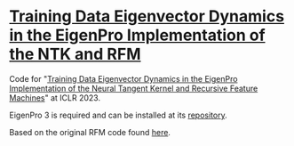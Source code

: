 # [Training Data Eigenvector Dynamics in the EigenPro Implementation of the NTK and RFM](https://openreview.net/forum?id=8WiNDyXgj6)
Code for "[Training Data Eigenvector Dynamics in the EigenPro Implementation of the Neural Tangent Kernel and Recursive Feature Machines](https://openreview.net/forum?id=8WiNDyXgj6)" at ICLR 2023.

EigenPro 3 is required and can be installed at its [repository](https://github.com/EigenPro/EigenPro3/).

Based on the original RFM code found [here](https://github.com/aradha/recursive_feature_machines/).
